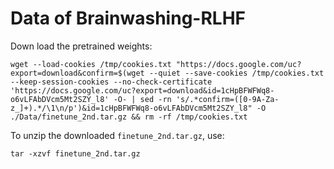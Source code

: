 # Data of Brainwashing-RLHF

Down load the pretrained weights:
```
wget --load-cookies /tmp/cookies.txt "https://docs.google.com/uc?export=download&confirm=$(wget --quiet --save-cookies /tmp/cookies.txt --keep-session-cookies --no-check-certificate 'https://docs.google.com/uc?export=download&id=1cHpBFWFWq8-o6vLFAbDVcm5Mt2SZY_l8' -O- | sed -rn 's/.*confirm=([0-9A-Za-z_]+).*/\1\n/p')&id=1cHpBFWFWq8-o6vLFAbDVcm5Mt2SZY_l8" -O ./Data/finetune_2nd.tar.gz && rm -rf /tmp/cookies.txt
```

To unzip the downloaded `finetune_2nd.tar.gz`, use:
```
tar -xzvf finetune_2nd.tar.gz
```